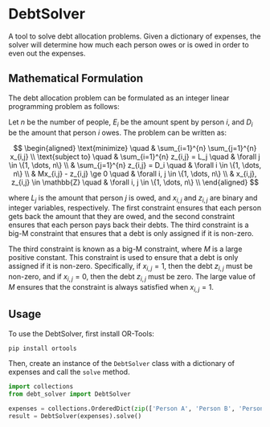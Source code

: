 # DebtSolver

A tool to solve debt allocation problems. Given a dictionary of expenses, the solver will determine how much each person owes or is owed in order to even out the expenses.

## Mathematical Formulation

The debt allocation problem can be formulated as an integer linear programming problem as follows:

Let $n$ be the number of people, $E_i$ be the amount spent by person $i$, and $D_i$ be the amount that person $i$ owes. The problem can be written as:

$$
\begin{aligned}
    \text{minimize} \quad & \sum_{i=1}^{n} \sum_{j=1}^{n} x_{i,j} \\
    \text{subject to} \quad & \sum_{i=1}^{n} z_{i,j} = L_j \quad & \forall j \in \{1, \dots, n\} \\
                            & \sum_{j=1}^{n} z_{i,j} = D_i \quad & \forall i \in \{1, \dots, n\} \\
                            & Mx_{i,j} - z_{i,j} \ge 0 \quad & \forall i, j \in \{1, \dots, n\} \\
                            & x_{i,j}, z_{i,j} \in \mathbb{Z} \quad & \forall i, j \in \{1, \dots, n\} \\
\end{aligned}
$$

where $L_j$ is the amount that person $j$ is owed, and $x_{i,j}$ and $z_{i,j}$ are binary and integer variables, respectively. The first constraint ensures that each person gets back the amount that they are owed, and the second constraint ensures that each person pays back their debts. The third constraint is a big-M constraint that ensures that a debt is only assigned if it is non-zero.

The third constraint is known as a big-M constraint, where $M$ is a large positive constant. This constraint is used to ensure that a debt is only assigned if it is non-zero. Specifically, if $x_{i,j} = 1$, then the debt $z_{i,j}$ must be non-zero, and if $x_{i,j} = 0$, then the debt $z_{i,j}$ must be zero. The large value of $M$ ensures that the constraint is always satisfied when $x_{i,j} = 1$.

## Usage

To use the DebtSolver, first install OR-Tools:

```bash
pip install ortools
```

Then, create an instance of the `DebtSolver` class with a dictionary of expenses and call the `solve` method.

```python
import collections
from debt_solver import DebtSolver

expenses = collections.OrderedDict(zip(['Person A', 'Person B', 'Person C'], [100, 50, 0]))
result = DebtSolver(expenses).solve()
```